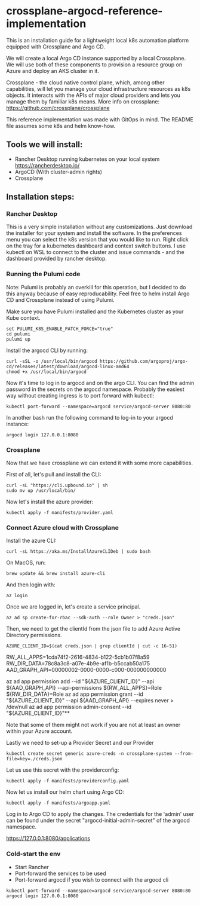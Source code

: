 # crossplane-argocd-reference-implementation

This is an installation guide for a lightweight local k8s automation platform equipped with Crossplane and Argo CD.

We will create a local Argo CD instance supported by a local Crossplane. We will use both of these components to provision a resource group on Azure and deploy an AKS cluster in it.

Crossplane - the cloud native control plane, which, among other capabilities, will let you manage your cloud infrastructure resources as k8s objects. It interacts with the APIs of major cloud providers and lets you manage them by familiar k8s means. More info on crossplane: https://github.com/crossplane/crossplane

This reference implementation was made with GitOps in mind. The README file assumes some k8s and helm know-how.

## Tools we will install:
- Rancher Desktop running kubernetes on your local system https://rancherdesktop.io/
- ArgoCD (With cluster-admin rights)
- Crossplane


## Installation steps:

### Rancher Desktop

This is a very simple installation without any customizations. Just download the installer for your system and install the software. In the preferences menu you can select the k8s version that you would like to run. Right click on the tray for a kubernetes dashboard and context switch buttons. I use kubectl on WSL to connect to the cluster and issue commands - and the dashboard provided by rancher desktop.


### Running the Pulumi code

Note: Pulumi is probably an overkill for this operation, but I decided to do this anyway because of easy reproducability. Feel free to helm install Argo CD and Crossplane instead of using Pulumi.

Make sure you have Pulumi installed and the Kubernetes cluster as your Kube context.

```
set PULUMI_K8S_ENABLE_PATCH_FORCE="true"
cd pulumi
pulumi up
```

Install the argocd CLI by running:
```
curl -sSL -o /usr/local/bin/argocd https://github.com/argoproj/argo-cd/releases/latest/download/argocd-linux-amd64
chmod +x /usr/local/bin/argocd
```

Now it's time to log in to argocd and on the argo CLI. You can find the admin password in the secrets on the argocd namespace. Probably the easiest way without creating ingress is to port forward with kubectl:
```
kubectl port-forward --namespace=argocd service/argocd-server 8080:80
```
In another bash run the following command to log-in to your argocd instance:
```
argocd login 127.0.0.1:8080
```

### Crossplane

Now that we have crossplane we can extend it with some more capabilities.

First of all, let's pull and install the CLI:

```
curl -sL "https://cli.upbound.io" | sh
sudo mv up /usr/local/bin/
```

Now let's install the azure provider:

```
kubectl apply -f manifests/provider.yaml
```

### Connect Azure cloud with Crossplane

Install the azure CLI:
```
curl -sL https://aka.ms/InstallAzureCLIDeb | sudo bash
```

On MacOS, run:
```
brew update && brew install azure-cli
```

And then login with:

```
az login
```

Once we are logged in, let's create a service principal.

```
az ad sp create-for-rbac --sdk-auth --role Owner > "creds.json"
```

Then, we need to get the clientId from the json file to add Azure Active Directory permissions.

```
AZURE_CLIENT_ID=$(cat creds.json | grep clientId | cut -c 16-51)
```

RW_ALL_APPS=1cda74f2-2616-4834-b122-5cb1b07f8a59
RW_DIR_DATA=78c8a3c8-a07e-4b9e-af1b-b5ccab50a175
AAD_GRAPH_API=00000002-0000-0000-c000-000000000000

az ad app permission add --id "${AZURE_CLIENT_ID}" --api ${AAD_GRAPH_API} --api-permissions ${RW_ALL_APPS}=Role ${RW_DIR_DATA}=Role
az ad app permission grant --id "${AZURE_CLIENT_ID}" --api ${AAD_GRAPH_API} --expires never > /dev/null
az ad app permission admin-consent --id "${AZURE_CLIENT_ID}"**

Note that some of them might not work if you are not at least an owner within your Azure account.

Lastly we need to set-up a Provider Secret and our Provider

```
kubectl create secret generic azure-creds -n crossplane-system --from-file=key=./creds.json
```

Let us use this secret with the providerconfig:
```
kubectl apply -f manifests/providerconfig.yaml
```

Now let us install our helm chart using Argo CD:

```
kubectl apply -f manifests/argoapp.yaml
```

Log in to Argo CD to apply the changes. The credentials for the 'admin' user can be found under the secret "argocd-initial-admin-secret" of the argocd namespace.

https://127.0.0.1:8080/applications


### Cold-start the env

- Start Rancher
- Port-forward the services to be used
- Port-forward argocd if you wish to connect with the argocd cli
```
kubectl port-forward --namespace=argocd service/argocd-server 8080:80
argocd login 127.0.0.1:8080
```
